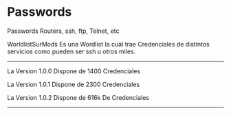 # Passwords
Passwords Routers, ssh, ftp, Telnet, etc

WorldlistSurMods Es una Wordlist la cual trae Credenciales de distintos servicios como pueden ser ssh u otros miles.

-----------------------------------------------------
La Version 1.0.0 Dispone de 1400 Credenciales

La Version 1.0.1 Dispone de 2300 Credenciales

La Version 1.0.2 Dispone de 616k De Credenciales

-----------------------------------------------------
